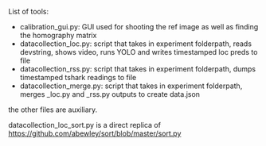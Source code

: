 List of tools:

- calibration_gui.py: GUI used for shooting the ref image as well as finding the homography matrix
- datacollection_loc.py: script that takes in experiment folderpath, reads devstring, shows video, runs YOLO and writes timestamped loc preds to file
- datacollection_rss.py: script that takes in experiment folderpath, dumps timestamped tshark readings to file 
- datacollection_merge.py: script that takes in experiment folderpath, merges \_loc.py and \_rss.py outputs to create data.json

the other files are auxiliary.

datacollection_loc_sort.py is a direct replica of https://github.com/abewley/sort/blob/master/sort.py
